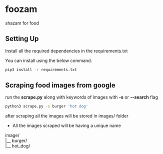 # foozam
shazam for food

## Setting Up

Install all the required dependencies in the requirements.txt

You can install using the below command.

```bash
pip3 install -r requirements.txt
```

## Scraping food images from google

run the __scrape.py__ along with keywords of images with __-s__ or __--search__ flag

```bash
python3 scrape.py -s burger 'hot dog'
```

after scraping all the images will be stored in images/<keyword> folder
* All the images scraped will be having a unique name

image/ <br />
|__ burger/ <br /> 
|__ hot_dog/
